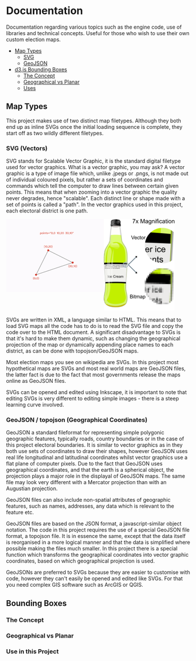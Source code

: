 # Documentation
Documentation regarding various topics such as the engine code, use of libraries and technical concepts. Useful for those who wish to use their own custom election maps.
* [Map Types](#map)
    - [SVG](#svg)
    - [GeoJSON](#geojson)
* [d3.js Bounding Boxes](#bounding)
    - [The Concept](#concept)
    - [Geographical vs Planar](#comparison)
    - [Uses](#uses)



## Map Types <a name="map"></a>
This project makes use of two distinct map filetypes. Although they both end up as inline SVGs once the initial loading sequence is complete, they start off as two wildly different filetypes.

### SVG (Vectors) <a name="svg"></a>
SVG stands for Scalable Vector Graphic, it is the standard digital filetype used for vector graphics. What is a vector graphic, you may ask? A vector graphic is a type of image file which, unlike .jpegs or .pngs, is not made out of individual coloured pixels, but rather a sets of coordinates and commands which tell the computer to draw lines between certain given points. This means that when zooming into a vector graphic the quality never degrades, hence "scalable". Each distinct line or shape made with a set of points is called a "path". In the vector graphics used in this project, each electoral district is one path.

<img src="assets/img/1200px-VectorBitmapExample.svg.png" margin="10px" height="250px"> <img src="assets/img/polygon.png" align="left" margin="10px" height="200px">

SVGs are written in XML, a language similar to HTML. This means that to load SVG maps all the code has to do is to read the SVG file and copy the code over to the HTML document. A significant disadvantage to SVGs is that it's hard to make them dynamic, such as changing the geographical projection of the map or dynamically appending place names to each district, as can be done with topojson/GeoJSON maps.

Most election maps you see on wikipedia are SVGs. In this project most hypothetical maps are SVGs and most real world maps are GeoJSON files, the latter fact is due to the fact that most governments release the maps online as GeoJSON files.

SVGs can be opened and edited using Inkscape, it is important to note that editing SVGs is very different to editing simple images - there is a steep learning curve involved.

### GeoJSON / topojson (Geographical Coordinates) <a name="geojson"></a>
GeoJSON a standard fileformat for representing simple polygonic geographic features, typically roads, country boundaries or in the case of this project electoral boundaries. It is similar to vector graphics as in they both use sets of coordinates to draw their shapes, however GeoJSON uses real life longitudinal and latitudinal coordinates whilst vector graphics use a flat plane of computer pixels. Due to the fact that GeoJSON uses geographical coordinates, and that the earth is a spherical object, the projection plays a major role in the displayal of GeoJSON maps. The same file may look very different with a Mercator projection than with an Augustian projection.

GeoJSON files can also include non-spatial attributes of geographic features, such as names, addresses, any data which is relevant to the feature etc.

GeoJSON files are based on the JSON format, a javascript-similar object notation. The code in this project requires the use of a special GeoJSON file format, a topojson file. It is in essence the same, except that the data itself is reorganised in a more logical manner and that the data is simplified where possible making the files much smaller. In this project there is a special function which transforms the geographical coordinates into vector graphic coordinates, based on which geographical projection is used.

GeoJSONs are preferred to SVGs because they are easier to customise with code, however they can't easily be opened and edited like SVGs. For that you need complex GIS software such as ArcGIS or QGIS.

## Bounding Boxes <a name="bounding"></a>

### The Concept <a name="concept"></a>

### Geographical vs Planar <a name="comparison"></a>

### Use in this Project <a name="uses"></a>
